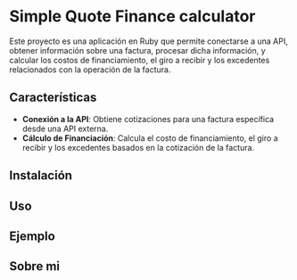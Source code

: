 # Simple Quote Finance calculator

Este proyecto es una aplicación en Ruby que permite conectarse a una API, obtener información sobre una factura, procesar dicha información, y calcular los costos de financiamiento, el giro a recibir y los excedentes relacionados con la operación de la factura.

## Características

- **Conexión a la API**: Obtiene cotizaciones para una factura específica desde una API externa.
- **Cálculo de Financiación**: Calcula el costo de financiamiento, el giro a recibir y los excedentes basados en la cotización de la factura.

## Instalación

## Uso

## Ejemplo

## Sobre mi
